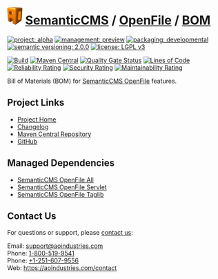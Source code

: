 # [<img src="ao-logo.png" alt="AO Logo" width="35" height="40">](https://github.com/ao-apps) [SemanticCMS](https://github.com/ao-apps/semanticcms) / [OpenFile](https://github.com/ao-apps/semanticcms-openfile) / [BOM](https://github.com/ao-apps/semanticcms-openfile-bom)

[![project: alpha](https://semanticcms.com/ao-badges/project-alpha.svg)](https://aoindustries.com/life-cycle#project-alpha)
[![management: preview](https://semanticcms.com/ao-badges/management-preview.svg)](https://aoindustries.com/life-cycle#management-preview)
[![packaging: developmental](https://semanticcms.com/ao-badges/packaging-developmental.svg)](https://aoindustries.com/life-cycle#packaging-developmental)  
[![semantic versioning: 2.0.0](https://semanticcms.com/ao-badges/semver-2.0.0.svg)](https://semver.org/spec/v2.0.0.html)
[![license: LGPL v3](https://semanticcms.com/ao-badges/license-lgpl-3.0.svg)](https://www.gnu.org/licenses/lgpl-3.0)

[![Build](https://github.com/ao-apps/semanticcms-openfile-bom/workflows/Build/badge.svg?branch=master)](https://github.com/ao-apps/semanticcms-openfile-bom/actions?query=workflow%3ABuild)
[![Maven Central](https://maven-badges.herokuapp.com/maven-central/com.semanticcms/semanticcms-openfile-bom/badge.svg)](https://maven-badges.herokuapp.com/maven-central/com.semanticcms/semanticcms-openfile-bom)
[![Quality Gate Status](https://sonarcloud.io/api/project_badges/measure?branch=master&project=com.semanticcms%3Asemanticcms-openfile-bom&metric=alert_status)](https://sonarcloud.io/dashboard?branch=master&id=com.semanticcms%3Asemanticcms-openfile-bom)
[![Lines of Code](https://sonarcloud.io/api/project_badges/measure?branch=master&project=com.semanticcms%3Asemanticcms-openfile-bom&metric=ncloc)](https://sonarcloud.io/component_measures?branch=master&id=com.semanticcms%3Asemanticcms-openfile-bom&metric=ncloc)  
[![Reliability Rating](https://sonarcloud.io/api/project_badges/measure?branch=master&project=com.semanticcms%3Asemanticcms-openfile-bom&metric=reliability_rating)](https://sonarcloud.io/component_measures?branch=master&id=com.semanticcms%3Asemanticcms-openfile-bom&metric=Reliability)
[![Security Rating](https://sonarcloud.io/api/project_badges/measure?branch=master&project=com.semanticcms%3Asemanticcms-openfile-bom&metric=security_rating)](https://sonarcloud.io/component_measures?branch=master&id=com.semanticcms%3Asemanticcms-openfile-bom&metric=Security)
[![Maintainability Rating](https://sonarcloud.io/api/project_badges/measure?branch=master&project=com.semanticcms%3Asemanticcms-openfile-bom&metric=sqale_rating)](https://sonarcloud.io/component_measures?branch=master&id=com.semanticcms%3Asemanticcms-openfile-bom&metric=Maintainability)

Bill of Materials (BOM) for [SemanticCMS OpenFile](https://github.com/ao-apps/semanticcms-openfile) features.

## Project Links
* [Project Home](https://semanticcms.com/openfile/bom/)
* [Changelog](https://semanticcms.com/openfile/bom/changelog)
* [Maven Central Repository](https://central.sonatype.com/artifact/com.semanticcms/semanticcms-openfile-bom)
* [GitHub](https://github.com/ao-apps/semanticcms-openfile-bom)

## Managed Dependencies
* [SemanticCMS OpenFile All](https://github.com/ao-apps/semanticcms-openfile-all)
* [SemanticCMS OpenFile Servlet](https://github.com/ao-apps/semanticcms-openfile-servlet)
* [SemanticCMS OpenFile Taglib](https://github.com/ao-apps/semanticcms-openfile-taglib)

## Contact Us
For questions or support, please [contact us](https://aoindustries.com/contact):

Email: [support@aoindustries.com](mailto:support@aoindustries.com)  
Phone: [1-800-519-9541](tel:1-800-519-9541)  
Phone: [+1-251-607-9556](tel:+1-251-607-9556)  
Web: https://aoindustries.com/contact
